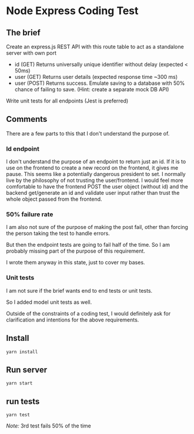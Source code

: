 # Node Express Coding Test

## The brief

Create an express.js REST API with this route table to act as a standalone server with own
port
- id (GET) Returns universally unique identifier without delay (expected < 50ms)
- user (GET) Returns user details (expected response time ~300 ms)
- user (POST) Returns success. Emulate saving to a database with 50% chance of
failing to save. (Hint: create a separate mock DB API)

Write unit tests for all endpoints (Jest is preferred)

## Comments

There are a few parts to this that I don't understand the purpose of.


### Id endpoint

I don't understand the purpose of an endpoint to return just an id.
If it is to use on the frontend to create a new record on the frontend, it gives me pause.
This seems like a potentially dangerous president to set.
I normally live by the philosophy of not trusting the user/frontend.
I would feel more comfortable to have the frontend POST the user object (without id) and the backend get/generate an id and validate user input rather than trust the whole object passed from the frontend.


### 50% failure rate

I am also not sure of the purpose of making the post fail, other than forcing the person taking the test to handle errors.


But then the endpoint tests are going to fail half of the time. So I am probably missing part of the purpose of this requirement.

I wrote them anyway in this state, just to cover my bases.

### Unit tests

I am not sure if the brief wants end to end tests or unit tests.

So I added model unit tests as well.



Outside of the constraints of a coding test, I would definitely ask for clarification and intentions for the above requirements.


## Install

```
yarn install
```

## Run server

```
yarn start
```

## run tests

```
yarn test
```

*Note:* 3rd test fails 50% of the time